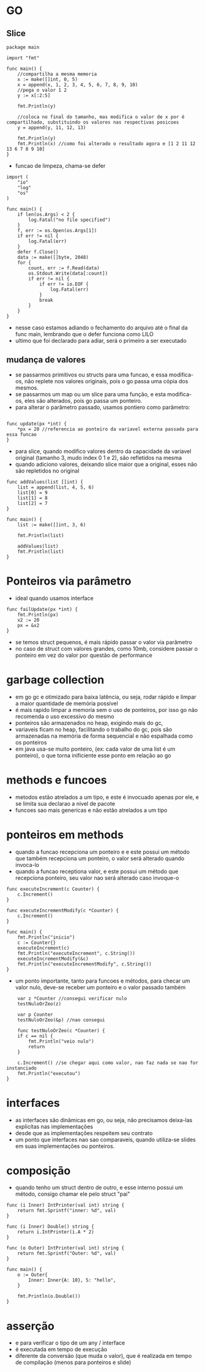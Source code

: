 # GO

## Slice
```
package main

import "fmt"

func main() {
	//compartilha a mesma memoria
	x := make([]int, 0, 5)
	x = append(x, 1, 2, 3, 4, 5, 6, 7, 8, 9, 10)
	//pega o valor 1 2
	y := x[:2:5]

	fmt.Println(y)

	//coloca no final do tamanho, mas modifica o valor de x por é compartilhado, substituindo os valores nas respectivas posicoes
	y = append(y, 11, 12, 13)

	fmt.Println(y)
	fmt.Println(x) //como foi alterado o resultado agora e [1 2 11 12 13 6 7 8 9 10]
}
```

- funcao de limpeza, chama-se defer
```
import (
	"io"
	"log"
	"os"
)

func main() {
	if len(os.Args) < 2 {
		log.Fatal("no file specified")
	}
	f, err := os.Open(os.Args[1])
	if err != nil {
		log.Fatal(err)
	}
	defer f.Close()
	data := make([]byte, 2048)
	for {
		count, err := f.Read(data)
		os.Stdout.Write(data[:count])
		if err != nil {
			if err != io.EOF {
				log.Fatal(err)
			}
			break
		}
	}
}
```
- nesse caso estamos adiando o fechamento do arquivo até o final da func main, lembrando que o defer funciona como LILO
- ultimo que foi declarado para adiar, será o primeiro a ser executado

## mudança de valores
- se passarmos primitivos ou structs para uma funcao, e essa modifica-os, não replete nos valores originais, pois o go passa uma cópia dos mesmos.
- se passarmos um map ou um slice para uma função, e esta modifica-os, eles são alterados, pois go passa um ponteiro.
- para alterar o parâmetro passado, usamos pontiero como parâmetro:
```

func update(px *int) {
	*px = 20 //referencia ao ponteiro da variavel externa passada para essa funcao
}
```
- para slice, quando modifico valores dentro da capacidade da variavel original (tamanho 3, mudo index 0 1 e 2), são refletidos na mesma
- quando adiciono valores, deixando slice maior que a original, esses não são repletidos no original
```
func addValues(list []int) {
	list = append(list, 4, 5, 6)
	list[0] = 9
	list[1] = 8
	list[2] = 7
}

func main() {
	list := make([]int, 3, 6)

	fmt.Println(list)

	addValues(list)
	fmt.Println(list)
}

```

# Ponteiros via parâmetro
- ideal quando usamos interface
```
func failUpdate(px *int) {
	fmt.Println(px)
	x2 := 20
	px = &x2
}
```
- se temos struct pequenos, é mais rápido passar o valor via parâmetro
- no caso de struct com valores grandes, como 10mb, considere passar o ponteiro em vez do valor por questão de performance


# garbage collection
- em go gc e otimizado para baixa latência, ou seja, rodar rápido e limpar a maior quantidade de memória possível
- é mais rapido limpar a memoria sem o uso de ponteiros, por isso go não recomenda o uso excessivo do mesmo
- ponteiros são armazenados no heap, exigindo mais do gc, 
- variaveis ficam no heap, facilitando o trabalho do gc, pois são armazenadas na memória de forma sequencial e não espalhada como os ponteiros
- em java usa-se muito ponteiro, (ex: cada valor de uma list é um ponteiro), o que torna inificiente esse ponto em relação ao go

# methods e funcoes
- metodos estão atrelados  a um tipo, e este é invocuado apenas por ele, e se limita sua declarao a nivel de pacote
- funcoes sao mais genericas e não estão atrelados a um tipo

# ponteiros em methods
- quando a funcao recepciona um ponteiro e e este possui um método que também recepciona um ponteiro, o valor será alterado quando invoca-lo
- quando a funcao receptiona valor, e este possui um método que recepciona ponteiro, seu valor nao será alterado caso invoque-o
````
func executeIncrement(c Counter) {
	c.Increment()
}

func executeIncrementModify(c *Counter) {
	c.Increment()
}

func main() {
	fmt.Println("inicio")
	c := Counter{}
	executeIncrement(c)
	fmt.Println("executeIncrement", c.String())
	executeIncrementModify(&c)
	fmt.Println("executeIncrementModify", c.String())
}
````
- um ponto importante, tanto para funcoes e métodos, para checar um valor nulo, deve-se receber um ponteiro e o valor passado também
`````
	var z *Counter //consegui verificar nulo
	testNuloOrZeo(z)

	var p Counter
	testNuloOrZeo(&p) //nao consegui

	func testNuloOrZeo(c *Counter) {
	if c == nil {
		fmt.Println("veio nulo")
		return
	}

	c.Increment() //se chegar aqui como valor, nao faz nada se nao for instanciado
	fmt.Println("executou")
}
`````

# interfaces
- as interfaces são dinâmicas em go, ou seja, não precisamos deixa-las explicítas nas implementações
- desde que as implementações respeitem seu contrato
- um ponto que interfaces nao sao comparaveis, quando utiliza-se slides em suas implementações ou ponteiros.


# composição
- quando tenho um struct dentro de outro, e esse interno possui um método, consigo chamar ele pelo struct "pai"
```
func (i Inner) IntPrinter(val int) string {
	return fmt.Sprintf("inner: %d", val)
}

func (i Inner) Double() string {
	return i.IntPrinter(i.A * 2)
}

func (o Outer) IntPrinter(val int) string {
	return fmt.Sprintf("Outer: %d", val)
}

func main() {
	o := Outer{
		Inner: Inner{A: 10}, S: "hello",
	}

	fmt.Println(o.Double())
}
```

# asserção
- e para verificar o tipo de um any / interface
- é executada em tempo de execução
- diferente da conversão (que muda o valor), que é realizada em tempo de compilação (menos para ponteiros e slide)
